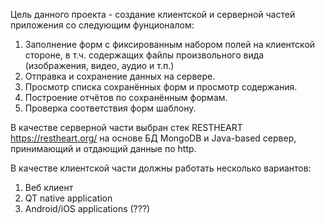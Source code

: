 Цель данного проекта - создание клиентской и серверной частей приложения со следующим фунционалом:
1) Заполнение форм с фиксированным набором полей на клиентской стороне, в т.ч. содержащих файлы произвольного вида (изображения, видео, аудио и т.п.)
2) Отправка и сохранение данных на сервере.
3) Просмотр списка сохранённых форм и просмотр содержания.
4) Построение отчётов по сохранённым формам.
5) Проверка соответствия форм шаблону.

В качестве серверной части выбран стек RESTHEART https://restheart.org/ на основе БД MongoDB и Java-based сервер, принимающий и отдающий данные по http.

В качестве клиентской части должны работать несколько вариантов:
1) Веб клиент
2) QT native application
3) Android/iOS applications (???)

